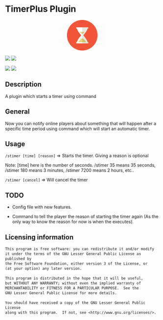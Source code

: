 # TimerPlus Plugin
<p align="center">
    <img src="icon.png" width="100px" height="100px">
</p>

[![](https://poggit.pmmp.io/shield.state/TimerPlus)](https://poggit.pmmp.io/p/TimerPlus)
[![](https://poggit.pmmp.io/shield.api/TimerPlus)](https://poggit.pmmp.io/p/TimerPlus)

[![](https://poggit.pmmp.io/shield.dl.total/TimerPlus)](https://poggit.pmmp.io/p/TimerPlus)
[![](https://poggit.pmmp.io/shield.dl/TimerPlus)](https://poggit.pmmp.io/p/TimerPlus)

## Description
A plugin which starts a timer using command

## General 

Now you can notify online players about something that will happen after a specific time period using command which will start an automatic timer.

## Usage 

`/stimer [time] [reason]` => Starts the timer. Giving a reason is optional

Note: [time] here is the number of seconds. /stimer 35 means 35 seconds, /stimer 180 means 3 minutes, /stimer 7200 means 2 hours, etc..

`/stimer [cancel]` => Will cancel the timer

## TODO
- Config file with new features.

- Command to tell the player the reason of starting the timer again (As the only way to know the reason for now is when the executes).

## Licensing information

	This program is free software: you can redistribute it and/or modify
	it under the terms of the GNU Lesser General Public License as published by
	the Free Software Foundation, either version 3 of the License, or
	(at your option) any later version.

	This program is distributed in the hope that it will be useful,
	but WITHOUT ANY WARRANTY; without even the implied warranty of
	MERCHANTABILITY or FITNESS FOR A PARTICULAR PURPOSE.  See the
	GNU Lesser General Public License for more details.

	You should have received a copy of the GNU Lesser General Public License
	along with this program.  If not, see <http://www.gnu.org/licenses/>.
